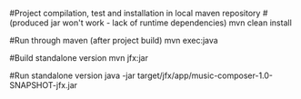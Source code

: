 #Project compilation, test and installation in local maven repository
#(produced jar won't work - lack of runtime dependencies)
mvn clean install

#Run through maven (after project build)
mvn exec:java

#Build standalone version
mvn jfx:jar

#Run standalone version
java -jar target/jfx/app/music-composer-1.0-SNAPSHOT-jfx.jar